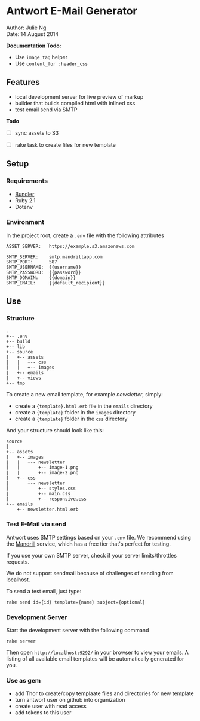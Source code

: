# Antwort E-Mail Generator

Author: Julie Ng  
Date: 14 August 2014

**Documentation Todo:**

- Use `image_tag` helper
- Use `content_for :header_css`

## Features

- local development server for live preview of markup
- builder that builds compiled html with inlined css
- test email send via SMTP

**Todo**

- [ ] sync assets to S3
- [ ] rake task to create files for new template


## Setup

### Requirements

- [Bundler](http://bundler.io/)
- Ruby 2.1
- Dotenv

### Environment

In the project root, create a `.env` file with the following attributes


    ASSET_SERVER:   https://example.s3.amazonaws.com

    SMTP_SERVER:    smtp.mandrillapp.com
    SMTP_PORT:      587
    SMTP_USERNAME:  {{username}}
    SMTP_PASSWORD:  {{password}}
    SMTP_DOMAIN:    {{domain}}
    SMTP_EMAIL:     {{default_recipient}}


## Use

### Structure

    .
    +-- .env
    +-- build
    +-- lib
    +-- source
    |   +-- assets
    |   |   +-- css
    |   |   +-- images        
    |   +-- emails
    |   +-- views
    +-- tmp


To create a new email template, for example *newsletter*, simply:

  - create a `{template}.html.erb` file in the `emails` directory
  - create a `{template}` folder in the `images` directory
  - create a `{template}` folder in the `css` directory

And your structure should look like this:
   

    source
    |
    +-- assets
    |   +-- images
    |   |   +-- newsletter
    |   |       +-- image-1.png
    |   |       +-- image-2.png
    |   +-- css
    |       +-- newsletter
    |           +-- styles.css
    |           +-- main.css
    |           +-- responsive.css
    +-- emails
        +-- newsletter.html.erb




### Test E-Mail via send

Antwort uses SMTP settings based on your `.env` file. We recommend using the [Mandrill](https://mandrillapp.com) service, which has a free tier that's perfect for testing.

If you use your own SMTP server, check if your server limits/throttles requests.

We do not support sendmail because of challenges of sending from localhost.

To send a test email, just type:

    rake send id={id} template={name} subject={optional}

### Development Server

Start the development server with the following command

    rake server

Then open `http://localhost:9292/` in your browser to view your emails. A listing of all available email templates will be automatically generated for you.


### Use as gem

- add Thor to create/copy templaate files and directories for new template
- turn antwort user on github into organization
- create user with read access
- add tokens to this user


